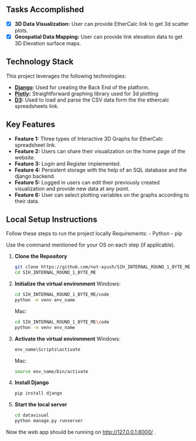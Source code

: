 ## Tasks Accomplished

- [x] **3D Data Visualization:** User can provide EtherCalc link to get 3d scatter plots.
- [x] **Geospatial Data Mapping:** User can provide link elevation data to get 3D Elevation surface maps.

## Technology Stack

This project leverages the following technologies:

- **[Django](https://www.djangoproject.com/):** Used for creating the Back End of the platform.
- **[Plotly](https://plotly.com/):** Straightforward graphing library used for 3d plotting
- **[D3](https://d3js.org/):** Used to load and parse the CSV data form the the ethercalc spreadsheets link.

## Key Features

- **Feature 1:** Three types of Interactive 3D Graphs for EtherCalc spreadsheet link.
- **Feature 2:** Users can share their visualization on the home page of the website.
- **Feature 3:** Login and Register implemented.
- **Feature 4:** Persistent storage with the help of an SQL database and the django backend.
- **Feature 5:** Logged in users can edit their previously created visualization and provide new data at any point.
- **Feature 6:** User can select plotting variables on the graphs according to their data.

## Local Setup Instructions

Follow these steps to run the project locally 
Requirements:
    - Python
    - pip

Use the command mentioned for your OS on each step (if applicable).

1. **Clone the Repository**
    ```bash
    git clone https://github.com/not-ayush/SIH_INTERNAL_ROUND_1_BYTE_ME
    cd SIH_INTERNAL_ROUND_1_BYTE_ME
    ```
2. **Initialize the virtual environment**
    Windows:
    ```bash
    cd SIH_INTERNAL_ROUND_1_BYTE_ME/code
    python -m venv env_name
    ```
    Mac:
    ```bash
    cd SIH_INTERNAL_ROUND_1_BYTE_ME\code
    python -m venv env_name
    ```

3. **Activate the virtual environment**
    Windows:
    ```bash
    env_name\Scripts\activate
    ```
    Mac:
    ```bash
    source env_name/bin/activate
    ```

4. **Install Django**
    ```bash
    pip install django
    ```

4. **Start the local server**
    ```bash
    cd datavisual
    python manage.py runserver
    ```
Now the web app should be running on http://127.0.0.1:8000/ .

